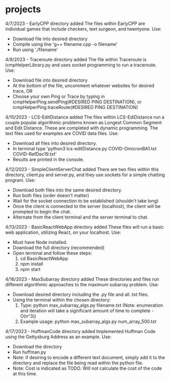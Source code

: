# projects

4/7/2023 - EarlyCPP directory added
The files within EarlyCPP are individual games that include checkers, text surgeon, and twentyone.
Use:
  - Download file into desired directory
  - Compile using line 'g++ filename.cpp -o filename'
  - Run using './filename'

4/9/2023 - Traceroute directory added
The file within Traceroute is icmpHelperLibrary.py and uses socket programming to run a traceroute.
Use:
  - Download file into desired directory
  - At the bottom of the file, uncomment whatever websites for desired trace, OR
  - Choose your own Ping or Trace by typing in icmpHelperPing.sendPing(#DESIRED PING DESTINATION), or icmpHelperPing.traceRoute(#DESIRED PING DESTINATION)

4/10/2023 - LCS-EditDistance added
The files within LCS-EdiDistance run a couple popular algorithmic problems known as Longest Common Segment and Edit Distance. These are completed with dynamic programming. The text files used for examples are COVID data files.
Use:
  - Download all files into desired directory.
  - In terminal type 'python3 lcs-editDistance.py COVID-OmicronBA1.txt COVID-RefDec19.txt'
  - Results are printed in the console.
  
4/12/2023 - SimpleClientServerChat added
There are two files within this directory, client.py and server.py, and they use sockets for a simple chatting program.
Use:
  - Download both files into the same desired directory.
  - Run both files (order doesn't matter)
  - Wait for the socket connection to be established (shouldn't take long)
  - Once the client is connected to the server (localhost), the client will be prompted to begin the chat. 
  - Alternate from the client terminal and the server terminal to chat.
  
4/13/2023 - BasicReactWebApp directory added
These files will run a basic web application, utilizing React, on your localhost.
Use:
  - Must have Node installed.
  - Download the full directory (recommended)
  - Open terminal and follow these steps:
      1. cd BasicReactWebApp
      2. npm install
      3. npm start
      
4/16/2023 - MaxSubarray directory added
These directories and files run different algorithmic approaches to the maximum subarray problem.
Use:
  - Download desired directory including the .py file and all .txt files.
  - Using the terminal within the chosen directory:
      1. Type: python max_subarray_algs.py filename.txt (Note: enumeration and iteration will take a significant amount of time to complete - O(n^3))
      2. Example usage: python max_subarray_algs.py num_array_500.txt
      
4/17/2023 - HuffmanCode directory added
Implemented Huffman Code using the Gettysburg Address as an example.
Use:
  - Download the directory
  - Run huffman.py
  - Note: if desiring to encode a different text document, simply add it to the directory and replace the file being read within the python file.
  - Note: Cost is indicated as TODO. Will not calculate the cost of the code at this time.
